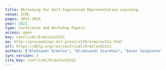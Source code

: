 ```yaml
---
title: Whitening for Self-Supervised Representation Learning.
venue: ICML
pages: 3015-3024
year: 2021
type: Conference and Workshop Papers
access: open
key: conf/icml/ErmolovSSS21
ee: http://proceedings.mlr.press/v139/ermolov21a.html
url: https://dblp.org/rec/conf/icml/ErmolovSSS21
authors: ["Aleksandr Ermolov", "Aliaksandr Siarohin", "Enver Sangineto", "Nicu Sebe"]
sync_version: 3
cite_key: conf/icml/ErmolovSSS21
---
```

